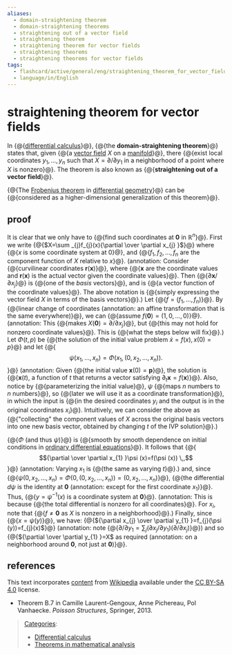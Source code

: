 ```yaml
---
aliases:
  - domain-straightening theorem
  - domain-straightening theorems
  - straightening out of a vector field
  - straightening theorem
  - straightening theorem for vector fields
  - straightening theorems
  - straightening theorems for vector fields
tags:
  - flashcard/active/general/eng/straightening_theorem_for_vector_fields
  - language/in/English
---
```


# straightening theorem for vector fields

In {@{[differential calculus](differential%20calculus.md)}@}, {@{the __domain-straightening theorem__}@} states that, given {@{a [vector field](vector%20field.md) $X$ on a [manifold](manifold.md)}@}, there {@{exist local coordinates $y_{1},\dots ,y_{n}$ such that $X=\partial /\partial y_{1}$ in a neighborhood of a point where $X$ is nonzero}@}. The theorem is also known as {@{__straightening out of a vector field__}@}. <!--SR:!2026-05-18,241,330!2025-09-21,57,310!2025-09-20,56,310!2026-05-18,241,330!2026-05-09,233,330-->

{@{The [Frobenius theorem](Frobenius%20theorem%20(differential%20topology).md) in [differential geometry](differential%20geometry.md)}@} can be {@{considered as a higher-dimensional generalization of this theorem}@}. <!--SR:!2025-09-22,58,310!2025-09-27,62,310-->

## proof

It is clear that we only have to {@{find such coordinates at __0__ in $\mathbb {R} ^{n}$}@}. First we write {@{$X=\sum _{j}f_{j}(x){\partial  \over \partial x_{j} }$}@} where {@{$x$ is some coordinate system at $0$}@}, and {@{$f_{1},f_{2},\dots ,f_{n}$ are the component function of $X$ relative to $x$}@}. \(annotation: Consider {@{curvilinear coordinates $\mathbf r(\mathbf x)$}@}, where {@{$\mathbf x$ are the coordinate values and $\mathbf r(\mathbf x)$ is the actual vector given the coordinate values}@}. Then {@{$\partial \mathbf x / \partial x_j$}@} is {@{one of the _basis_ vectors}@}, and is {@{a vector function of the coordinate values}@}. The above notation is {@{simply expressing the vector field $X$ in terms of the basis vectors}@}.\) Let {@{$f=(f_{1},\dots ,f_{n})$}@}. By {@{linear change of coordinates \(annotation: an affine transformation that is the same everywhere\)}@}, we can {@{assume $f(\mathbf 0)=(1,0,\dots ,0)$}@}. \(annotation: This {@{makes $X(\mathbf 0) = \partial / \partial x_j$}@}, but {@{this may not hold for nonzero coordinate values}@}. This is {@{what the steps below will fix}@}.\) Let $\Phi (t,p)$ be {@{the solution of the initial value problem ${\dot {x} }=f(x),x(0)=p$}@} and let {@{$$\psi (x_{1},\dots ,x_{n})=\Phi (x_{1},(0,x_{2},\dots ,x_{n})).$$}@} \(annotation: Given {@{the initial value $\mathbf x(0) = \mathbf p$}@}, the solution is {@{$\mathbf x(t)$, a function of $t$ that returns a vector satisfying $\partial_t \mathbf x = f(\mathbf x)$}@}. Also, notice by {@{parameterizing the initial value}@}, $\psi$ {@{maps $n$ numbers to $n$ numbers}@}, so {@{later we will use it as a coordinate transformation}@}, in which the input is {@{in the desired coordinates $y_i$ and the output is in the original coordinates $x_i$}@}. Intuitively, we can consider the above as {@{"collecting" the component values of _X_ across the original basis vectors into one new basis vector, obtained by changing $t$ of the IVP solution}@}.\) <!--SR:!2025-09-28,63,310!2025-09-21,57,310!2026-05-18,241,330!2025-09-21,57,310!2025-09-28,63,310!2026-05-18,241,330!2025-09-28,63,310!2025-09-29,63,310!2025-09-28,63,310!2025-09-20,56,310!2025-09-21,57,310!2025-09-22,58,310!2025-09-22,58,310!2026-05-13,237,330!2025-09-28,63,310!2025-09-20,56,310!2026-05-18,241,330!2026-02-28,175,310!2025-09-20,56,310!2025-09-27,62,310!2025-09-20,56,310!2026-05-13,237,330!2025-09-22,58,310!2025-09-27,62,310!2025-09-21,57,310-->

{@{$\Phi$ \(and thus $\psi$\)}@} is {@{smooth by smooth dependence on initial conditions in [ordinary differential equations](ordinary%20differential%20equations.md)}@}. It follows that {@{$${\partial  \over \partial x_{1} }\psi (x)=f(\psi (x)) \,,$$}@} \(annotation: Varying $x_1$ is {@{the same as varying $t$}@}.\) and, since {@{$\psi (0,x_{2},\dots ,x_{n})=\Phi (0,(0,x_{2},\dots ,x_{n}))=(0,x_{2},\dots ,x_{n})$}@}, {@{the differential $d\psi$ is the identity at $\mathbf 0$ \(annotation: except for the first coordinate $x_1$\)}@}. Thus, {@{$y=\psi ^{-1}(x)$ is a coordinate system at $\mathbf 0$}@}. \(annotation: This is because {@{the total differential is nonzero for all coordinates}@}. For $x_i$, note that {@{$f \ne \mathbf 0$ as $X$ is nonzero in a neighborhood}@}.\) Finally, since {@{$x=\psi (y)$}@}, we have: {@{${\partial x_{j} \over \partial y_{1} }=f_{j}(\psi (y))=f_{j}(x)$}@} \(annotation: note {@{$\partial / \partial y_1 = \sum_j (\partial x_j / \partial y_1) (\partial / \partial x_j)$}@}\) and so {@{${\partial  \over \partial y_{1} }=X$ as required \(annotation: on a neighborhood around $\mathbf 0$, not just at $\mathbf 0$\)}@}. <!--SR:!2026-05-13,237,330!2026-05-18,241,330!2025-09-28,63,310!2025-09-20,56,310!2025-09-27,62,310!2025-09-27,62,310!2025-09-21,57,310!2026-05-10,234,330!2026-05-13,237,330!2025-09-22,58,310!2025-09-22,58,310!2025-09-29,63,310!2025-09-27,62,310-->

## references

This text incorporates [content](https://en.wikipedia.org/wiki/straightening_theorem_for_vector_fields) from [Wikipedia](Wikipedia.md) available under the [CC BY-SA 4.0](https://creativecommons.org/licenses/by-sa/4.0/) license.

- Theorem B.7 in Camille Laurent-Gengoux, Anne Pichereau, Pol Vanhaecke. _Poisson Structures_, Springer, 2013.

> [Categories](https://en.wikipedia.org/wiki/Help:Category):
>
> - [Differential calculus](https://en.wikipedia.org/wiki/Category:Differential%20calculus)
> - [Theorems in mathematical analysis](https://en.wikipedia.org/wiki/Category:Theorems%20in%20mathematical%20analysis)
